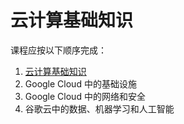 # 云计算基础知识
课程应按以下顺序完成：
1. [云计算基础知识](./CloudComputingFundamentals/CloudComputingFundamentals.md)
2. Google Cloud 中的基础设施
3. Google Cloud 中的网络和安全
4. 谷歌云中的数据、机器学习和人工智能
